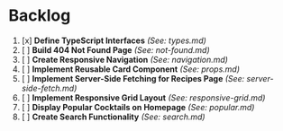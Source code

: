 # Backlog

1. [x] **Define TypeScript Interfaces** *(See: types.md)*
2. [ ] **Build 404 Not Found Page** *(See: not-found.md)*
3. [ ] **Create Responsive Navigation** *(See: navigation.md)*
4. [ ] **Implement Reusable Card Component** *(See: props.md)*
5. [ ] **Implement Server-Side Fetching for Recipes Page** *(See: server-side-fetch.md)*
6. [ ] **Implement Responsive Grid Layout** *(See: responsive-grid.md)*
7. [ ] **Display Popular Cocktails on Homepage** *(See: popular.md)*
8. [ ] **Create Search Functionality** *(See: search.md)*